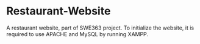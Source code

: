 # Restaurant-Website
A restaurant website, part of SWE363 project. To initialize the website, it is required to use APACHE and MySQL by running XAMPP.


